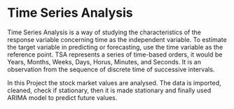 # Time Series Analysis

Time Series Analysis is a way of studying the characteristics of the response variable concerning time as the independent variable. To estimate the target variable in predicting or forecasting, use the time variable as the reference point. TSA represents a series of time-based orders, it would be Years, Months, Weeks, Days, Horus, Minutes, and Seconds. It is an observation from the sequence of discrete time of successive intervals. 


In this Project the stock market values are analysed. The data is imported, cleaned, check if stationary, then it is made stationary and finally used ARIMA model to predict future values.
